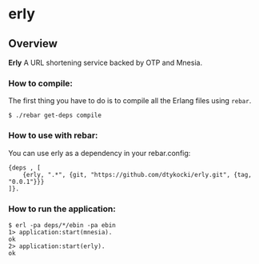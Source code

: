 # erly

## Overview
**Erly** A URL shortening service backed by OTP and Mnesia.

### How to compile:

The first thing you have to do is to compile all the Erlang files using `rebar`.

    $ ./rebar get-deps compile
    
### How to use with rebar:

You can use erly as a dependency in your rebar.config:

    {deps , [
        {erly, ".*", {git, "https://github.com/dtykocki/erly.git", {tag, "0.0.1"}}}
    ]}.
    
### How to run the application:

    $ erl -pa deps/*/ebin -pa ebin
    1> application:start(mnesia).
    ok
    2> application:start(erly).
    ok

